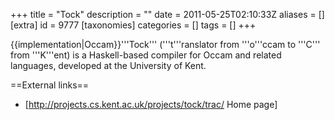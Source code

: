 +++
title = "Tock"
description = ""
date = 2011-05-25T02:10:33Z
aliases = []
[extra]
id = 9777
[taxonomies]
categories = []
tags = []
+++

{{implementation|Occam}}'''Tock''' ('''t'''ranslator from '''o'''ccam to '''C''' from '''K'''ent) is a Haskell-based compiler for Occam and related languages, developed at the University of Kent.

==External links==
* [http://projects.cs.kent.ac.uk/projects/tock/trac/ Home page]
